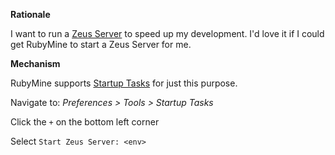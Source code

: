 **Rationale**

I want to run a [Zeus Server](https://github.com/burke/zeus) to speed up my development. I'd love it if I could get RubyMine to start a Zeus Server for me.

**Mechanism**

RubyMine supports [Startup Tasks](https://www.jetbrains.com/ruby/help/startup-tasks.html) for just this purpose.

Navigate to: _Preferences > Tools > Startup Tasks_

Click the `+` on the bottom left corner

Select `Start Zeus Server: <env>`
